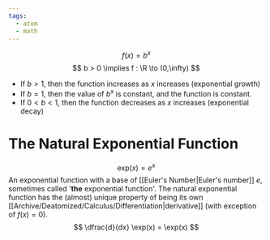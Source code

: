 ```yaml
---
tags:
  - atom
  - math
---
```

$$f(x) = b^x$$
$$ b > 0 \implies f : \R \to (0,\infty) $$
- If $b>1$, then the function increases as $x$ increases (exponential growth)
- If $b=1$, then the value of $b^x$ is constant, and the function is constant.
- If $0<b<1$, then the function decreases as $x$ increases (exponential decay)

# The Natural Exponential Function
$$ \text{exp}(x) = e^x $$
An exponential function with a base of [[Euler's Number|Euler's number]] $e$, sometimes called '**the** exponential function'. The natural exponential function has the (almost) unique property of being its own [[Archive/Deatomized/Calculus/Differentiation|derivative]] (with exception of $f(x) = 0$).
$$ \dfrac{d}{dx} \exp(x) = \exp(x) $$